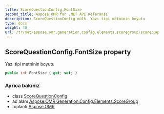 ```yaml
---
title: ScoreQuestionConfig.FontSize
second_title: Aspose.OMR for .NET API Referansı
description: ScoreQuestionConfig mülk. Yazı tipi metninin boyutu
type: docs
weight: 40
url: /tr/net/aspose.omr.generation.config.elements.scoregroup/scorequestionconfig/fontsize/
---
```

## ScoreQuestionConfig.FontSize property

Yazı tipi metninin boyutu

```csharp
public int FontSize { get; set; }
```

### Ayrıca bakınız

* class [ScoreQuestionConfig](../)
* ad alanı [Aspose.OMR.Generation.Config.Elements.ScoreGroup](../../scorequestionconfig/)
* toplantı [Aspose.OMR](../../../)


